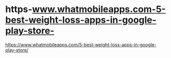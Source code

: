 # https-www.whatmobileapps.com-5-best-weight-loss-apps-in-google-play-store-
https://www.whatmobileapps.com/5-best-weight-loss-apps-in-google-play-store/
